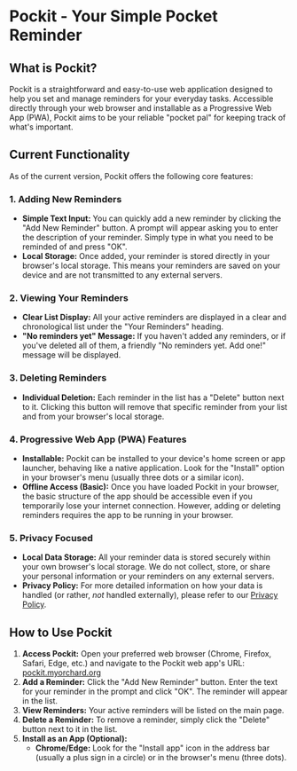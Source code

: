 # Pockit - Your Simple Pocket Reminder

## What is Pockit?

Pockit is a straightforward and easy-to-use web application designed to help you set and manage reminders for your everyday tasks. Accessible directly through your web browser and installable as a Progressive Web App (PWA), Pockit aims to be your reliable "pocket pal" for keeping track of what's important.

## Current Functionality

As of the current version, Pockit offers the following core features:

### 1. Adding New Reminders

* **Simple Text Input:** You can quickly add a new reminder by clicking the "Add New Reminder" button. A prompt will appear asking you to enter the description of your reminder. Simply type in what you need to be reminded of and press "OK".
* **Local Storage:** Once added, your reminder is stored directly in your browser's local storage. This means your reminders are saved on your device and are not transmitted to any external servers.

### 2. Viewing Your Reminders

* **Clear List Display:** All your active reminders are displayed in a clear and chronological list under the "Your Reminders" heading.
* **"No reminders yet" Message:** If you haven't added any reminders, or if you've deleted all of them, a friendly "No reminders yet. Add one!" message will be displayed.

### 3. Deleting Reminders

* **Individual Deletion:** Each reminder in the list has a "Delete" button next to it. Clicking this button will remove that specific reminder from your list and from your browser's local storage.

### 4. Progressive Web App (PWA) Features

* **Installable:** Pockit can be installed to your device's home screen or app launcher, behaving like a native application. Look for the "Install" option in your browser's menu (usually three dots or a similar icon).
* **Offline Access (Basic):** Once you have loaded Pockit in your browser, the basic structure of the app should be accessible even if you temporarily lose your internet connection. However, adding or deleting reminders requires the app to be running in your browser.

### 5. Privacy Focused

* **Local Data Storage:** All your reminder data is stored securely within your own browser's local storage. We do not collect, store, or share your personal information or your reminders on any external servers.
* **Privacy Policy:** For more detailed information on how your data is handled (or rather, *not* handled externally), please refer to our [Privacy Policy](privacy.html).

## How to Use Pockit

1.  **Access Pockit:** Open your preferred web browser (Chrome, Firefox, Safari, Edge, etc.) and navigate to the Pockit web app's URL: [pockit.myorchard.org](https://pockit.myorchard.org)
2.  **Add a Reminder:** Click the "Add New Reminder" button. Enter the text for your reminder in the prompt and click "OK". The reminder will appear in the list.
3.  **View Reminders:** Your active reminders will be listed on the main page.
4.  **Delete a Reminder:** To remove a reminder, simply click the "Delete" button next to it in the list.
5.  **Install as an App (Optional):**
    * **Chrome/Edge:** Look for the "Install app" icon in the address bar (usually a plus sign in a circle) or in the browser's menu (three dots).